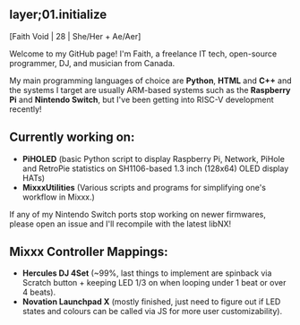 ## layer;01.initialize
[Faith Void | 28 | She/Her + Ae/Aer]

Welcome to my GitHub page! I'm Faith, a freelance IT tech, open-source programmer, DJ, and musician from Canada. 

My main programming languages of choice are **Python**, **HTML** and **C++** and the systems I target are usually ARM-based systems such as the **Raspberry Pi** and **Nintendo Switch**, but I've been getting into RISC-V development recently!

## Currently working on:
- **PiHOLED** (basic Python script to display Raspberry Pi, Network, PiHole and RetroPie statistics on SH1106-based 1.3 inch (128x64) OLED display HATs)
- **MixxxUtilities** (Various scripts and programs for simplifying one's workflow in Mixxx.)

If any of my Nintendo Switch ports stop working on newer firmwares, please open an issue and I'll recompile with the latest libNX!

## Mixxx Controller Mappings:
- **Hercules DJ 4Set** (~99%, last things to implement are spinback via Scratch button + keeping LED 1/3 on when looping under 1 beat or over 4 beats).
- **Novation Launchpad X** (mostly finished, just need to figure out if LED states and colours can be called via JS for more user customizability). 
